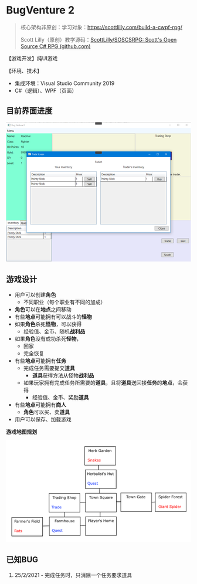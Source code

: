 # BugVenture 2

> 核心架构非原创：学习对象：https://scottlilly.com/build-a-cwpf-rpg/
>
> Scott Lilly（原创）教学源码：[ScottLilly/SOSCSRPG: Scott's Open Source C# RPG (github.com)](https://github.com/ScottLilly/SOSCSRPG)

【游戏开发】纯UI游戏

【环境、技术】

- 集成环境：Visual Studio Community 2019
- C#（逻辑）、WPF（页面）

## 目前界面进度

<img src="./README.pngs/Screenshots/20210224-4.png" alt="Lastest Screenshot" style="zoom:75%;" />

## 游戏设计

- 用户可以创建**角色**
  - 不同职业（每个职业有不同的加成）
- **角色**可以在**地点**之间移动
- 有些**地点**可能拥有可以战斗的**怪物**
- 如果**角色**杀死**怪物**，可以获得
  - 经验值、金币、随机**战利品**
- 如果**角色**没有成功杀死**怪物**，
  - 回家
  - 完全恢复
- 有些**地点**可能拥有**任务**
  - 完成任务需要提交**道具**
    - **道具**获得方法从怪物**战利品**
  - 如果玩家拥有完成任务所需要的**道具**，且将**道具**送回接**任务**的**地点**，会获得
    - 经验值、金币、奖励**道具**
- 有些**地点**可能拥有**商人**
  - **角色**可以买、卖**道具**
- 用户可以保存、加载游戏

**游戏地图规划**

![游戏地图规划](./README.pngs/WPFGameWorld.png)

## 已知BUG

1. 25/2/2021 - 完成任务时，只消除一个任务要求道具